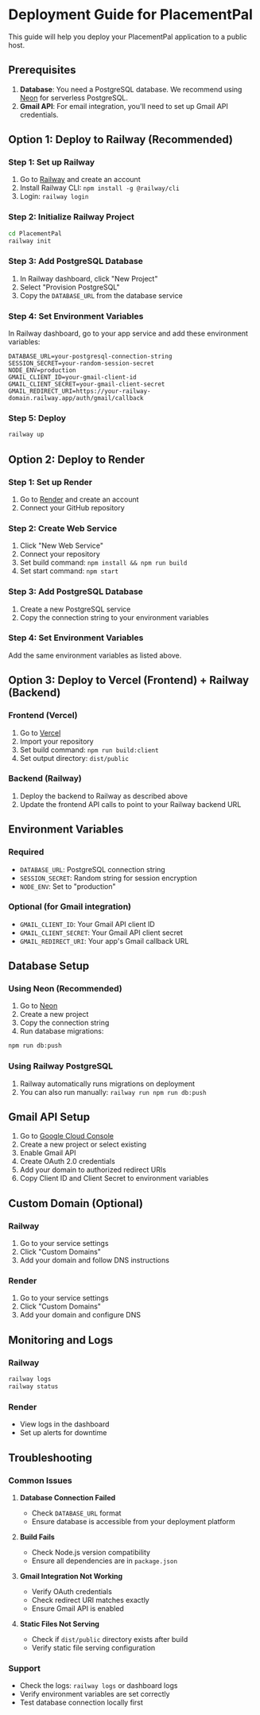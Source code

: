 # Deployment Guide for PlacementPal

This guide will help you deploy your PlacementPal application to a public host.

## Prerequisites

1. **Database**: You need a PostgreSQL database. We recommend using [Neon](https://neon.tech) for serverless PostgreSQL.
2. **Gmail API**: For email integration, you'll need to set up Gmail API credentials.

## Option 1: Deploy to Railway (Recommended)

### Step 1: Set up Railway
1. Go to [Railway](https://railway.app) and create an account
2. Install Railway CLI: `npm install -g @railway/cli`
3. Login: `railway login`

### Step 2: Initialize Railway Project
```bash
cd PlacementPal
railway init
```

### Step 3: Add PostgreSQL Database
1. In Railway dashboard, click "New Project"
2. Select "Provision PostgreSQL"
3. Copy the `DATABASE_URL` from the database service

### Step 4: Set Environment Variables
In Railway dashboard, go to your app service and add these environment variables:

```
DATABASE_URL=your-postgresql-connection-string
SESSION_SECRET=your-random-session-secret
NODE_ENV=production
GMAIL_CLIENT_ID=your-gmail-client-id
GMAIL_CLIENT_SECRET=your-gmail-client-secret
GMAIL_REDIRECT_URI=https://your-railway-domain.railway.app/auth/gmail/callback
```

### Step 5: Deploy
```bash
railway up
```

## Option 2: Deploy to Render

### Step 1: Set up Render
1. Go to [Render](https://render.com) and create an account
2. Connect your GitHub repository

### Step 2: Create Web Service
1. Click "New Web Service"
2. Connect your repository
3. Set build command: `npm install && npm run build`
4. Set start command: `npm start`

### Step 3: Add PostgreSQL Database
1. Create a new PostgreSQL service
2. Copy the connection string to your environment variables

### Step 4: Set Environment Variables
Add the same environment variables as listed above.

## Option 3: Deploy to Vercel (Frontend) + Railway (Backend)

### Frontend (Vercel)
1. Go to [Vercel](https://vercel.com)
2. Import your repository
3. Set build command: `npm run build:client`
4. Set output directory: `dist/public`

### Backend (Railway)
1. Deploy the backend to Railway as described above
2. Update the frontend API calls to point to your Railway backend URL

## Environment Variables

### Required
- `DATABASE_URL`: PostgreSQL connection string
- `SESSION_SECRET`: Random string for session encryption
- `NODE_ENV`: Set to "production"

### Optional (for Gmail integration)
- `GMAIL_CLIENT_ID`: Your Gmail API client ID
- `GMAIL_CLIENT_SECRET`: Your Gmail API client secret
- `GMAIL_REDIRECT_URI`: Your app's Gmail callback URL

## Database Setup

### Using Neon (Recommended)
1. Go to [Neon](https://neon.tech)
2. Create a new project
3. Copy the connection string
4. Run database migrations:
```bash
npm run db:push
```

### Using Railway PostgreSQL
1. Railway automatically runs migrations on deployment
2. You can also run manually: `railway run npm run db:push`

## Gmail API Setup

1. Go to [Google Cloud Console](https://console.cloud.google.com)
2. Create a new project or select existing
3. Enable Gmail API
4. Create OAuth 2.0 credentials
5. Add your domain to authorized redirect URIs
6. Copy Client ID and Client Secret to environment variables

## Custom Domain (Optional)

### Railway
1. Go to your service settings
2. Click "Custom Domains"
3. Add your domain and follow DNS instructions

### Render
1. Go to your service settings
2. Click "Custom Domains"
3. Add your domain and configure DNS

## Monitoring and Logs

### Railway
```bash
railway logs
railway status
```

### Render
- View logs in the dashboard
- Set up alerts for downtime

## Troubleshooting

### Common Issues

1. **Database Connection Failed**
   - Check `DATABASE_URL` format
   - Ensure database is accessible from your deployment platform

2. **Build Fails**
   - Check Node.js version compatibility
   - Ensure all dependencies are in `package.json`

3. **Gmail Integration Not Working**
   - Verify OAuth credentials
   - Check redirect URI matches exactly
   - Ensure Gmail API is enabled

4. **Static Files Not Serving**
   - Check if `dist/public` directory exists after build
   - Verify static file serving configuration

### Support
- Check the logs: `railway logs` or dashboard logs
- Verify environment variables are set correctly
- Test database connection locally first 
